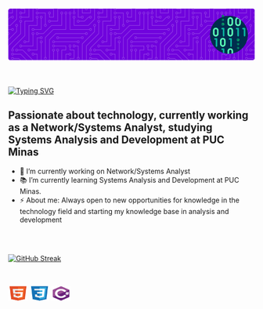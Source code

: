 ![alt text](github-header-image.png)
<br>
<br> 
<br>
<br>
[![Typing SVG](https://readme-typing-svg.herokuapp.com?font=Fira+Code&weight=800&size=42&pause=1000&color=7E0FE4&width=435&lines=Hey%2C+I'm+Luan)](https://git.io/typing-svg)

## Passionate about technology, currently working as a Network/Systems Analyst, studying Systems Analysis and Development at PUC Minas 


- 🛜 I’m currently working on Network/Systems Analyst
- 📚 I’m currently learning Systems Analysis and Development at PUC Minas.
- ⚡ About me: Always open to new opportunities for knowledge in the technology field and starting my knowledge base in analysis and development

<br>
<br>

[![GitHub Streak](https://github-readme-streak-stats.herokuapp.com?user=Luan-DB&theme=green-nur)](https://git.io/streak-stats)

<br>

<div style="display: inline_block"><br>
  <img align="center" alt="Luan-HTML" height="30" width="40" src="https://raw.githubusercontent.com/devicons/devicon/master/icons/html5/html5-original.svg">
  <img align="center" alt="Luan-CSS" height="30" width="40" src="https://raw.githubusercontent.com/devicons/devicon/master/icons/css3/css3-original.svg">
  <img align="center" alt="Luan-Csharp" height="30" width="40" src="https://raw.githubusercontent.com/devicons/devicon/master/icons/csharp/csharp-original.svg">
</div>

